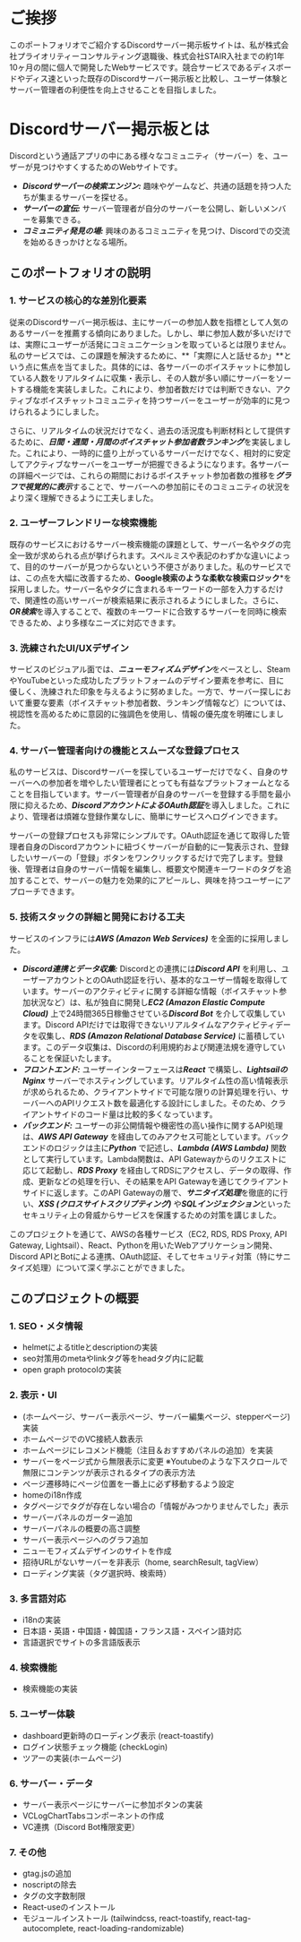 # ご挨拶
このポートフォリオでご紹介するDiscordサーバー掲示板サイトは、私が株式会社プライオリティーコンサルティング退職後、株式会社STAIR入社までの約1年10ヶ月の間に個人で開発したWebサービスです。競合サービスであるディスボードやディス速といった既存のDiscordサーバー掲示板と比較し、ユーザー体験とサーバー管理者の利便性を向上させることを目指しました。

# Discordサーバー掲示板とは
Discordという通話アプリの中にある様々なコミュニティ（サーバー）を、ユーザーが見つけやすくするためのWebサイトです。
- ***Discordサーバーの検索エンジン:*** 趣味やゲームなど、共通の話題を持つ人たちが集まるサーバーを探せる。
- ***サーバーの宣伝:*** サーバー管理者が自分のサーバーを公開し、新しいメンバーを募集できる。
- ***コミュニティ発見の場:*** 興味のあるコミュニティを見つけ、Discordでの交流を始めるきっかけとなる場所。

## このポートフォリオの説明
### **1.** サービスの核心的な差別化要素

従来のDiscordサーバー掲示板は、主にサーバーの参加人数を指標として人気のあるサーバーを推薦する傾向にありました。しかし、単に参加人数が多いだけでは、実際にユーザーが活発にコミュニケーションを取っているとは限りません。私のサービスでは、この課題を解決するために、**「実際に人と話せるか」**という点に焦点を当てました。具体的には、各サーバーのボイスチャットに参加している人数をリアルタイムに収集・表示し、その人数が多い順にサーバーをソートする機能を実装しました。これにより、参加者数だけでは判断できない、アクティブなボイスチャットコミュニティを持つサーバーをユーザーが効率的に見つけられるようにしました。

さらに、リアルタイムの状況だけでなく、過去の活況度も判断材料として提供するために、***日間・週間・月間のボイスチャット参加者数ランキング***を実装しました。これにより、一時的に盛り上がっているサーバーだけでなく、相対的に安定してアクティブなサーバーをユーザーが把握できるようになります。各サーバーの詳細ページでは、これらの期間におけるボイスチャット参加者数の推移を***グラフで視覚的に表示***することで、サーバーへの参加前にそのコミュニティの状況をより深く理解できるように工夫しました。

### **2.** ユーザーフレンドリーな検索機能

既存のサービスにおけるサーバー検索機能の課題として、サーバー名やタグの完全一致が求められる点が挙げられます。スペルミスや表記のわずかな違いによって、目的のサーバーが見つからないという不便さがありました。私のサービスでは、この点を大幅に改善するため、**Google検索のような柔軟な検索ロジック***を採用しました。サーバー名やタグに含まれるキーワードの一部を入力するだけで、関連性の高いサーバーが検索結果に表示されるようにしました。さらに、***OR検索***を導入することで、複数のキーワードに合致するサーバーを同時に検索できるため、より多様なニーズに対応できます。

### **3.** 洗練されたUI/UXデザイン

サービスのビジュアル面では、***ニューモフィズムデザイン***をベースとし、SteamやYouTubeといった成功したプラットフォームのデザイン要素を参考に、目に優しく、洗練された印象を与えるように努めました。一方で、サーバー探しにおいて重要な要素（ボイスチャット参加者数、ランキング情報など）については、視認性を高めるために意図的に強調色を使用し、情報の優先度を明確にしました。

### **4.** サーバー管理者向けの機能とスムーズな登録プロセス

私のサービスは、Discordサーバーを探しているユーザーだけでなく、自身のサーバーへの参加者を増やしたい管理者にとっても有益なプラットフォームとなることを目指しています。サーバー管理者が自身のサーバーを登録する手間を最小限に抑えるため、***DiscordアカウントによるOAuth認証***を導入しました。これにより、管理者は煩雑な登録作業なしに、簡単にサービスへログインできます。

サーバーの登録プロセスも非常にシンプルです。OAuth認証を通じて取得した管理者自身のDiscordアカウントに紐づくサーバーが自動的に一覧表示され、登録したいサーバーの「登録」ボタンをワンクリックするだけで完了します。登録後、管理者は自身のサーバー情報を編集し、概要文や関連キーワードのタグを追加することで、サーバーの魅力を効果的にアピールし、興味を持つユーザーにアプローチできます。

### **5.** 技術スタックの詳細と開発における工夫

サービスのインフラには***AWS (Amazon Web Services)*** を全面的に採用しました。

- ***Discord連携とデータ収集:*** Discordとの連携には***Discord API*** を利用し、ユーザーアカウントとのOAuth認証を行い、基本的なユーザー情報を取得しています。サーバーのアクティビティに関する詳細な情報（ボイスチャット参加状況など）は、私が独自に開発し***EC2 (Amazon Elastic Compute Cloud)*** 上で24時間365日稼働させている***Discord Bot*** を介して収集しています。Discord APIだけでは取得できないリアルタイムなアクティビティデータを収集し、***RDS (Amazon Relational Database Service)*** に蓄積しています。このデータ収集は、Discordの利用規約および関連法規を遵守していることを保証いたします。
- ***フロントエンド:*** ユーザーインターフェースは***React*** で構築し、***LightsailのNginx*** サーバーでホスティングしています。リアルタイム性の高い情報表示が求められるため、クライアントサイドで可能な限りの計算処理を行い、サーバーへのAPIリクエスト数を最適化する設計にしました。そのため、クライアントサイドのコード量は比較的多くなっています。
- ***バックエンド:*** ユーザーの非公開情報や機密性の高い操作に関するAPI処理は、***AWS API Gateway*** を経由してのみアクセス可能としています。バックエンドのロジックは主に***Python*** で記述し、***Lambda (AWS Lambda)*** 関数として実行しています。Lambda関数は、API Gatewayからのリクエストに応じて起動し、***RDS Proxy*** を経由してRDSにアクセスし、データの取得、作成、更新などの処理を行い、その結果をAPI Gatewayを通じてクライアントサイドに返します。このAPI Gatewayの層で、***サニタイズ処理***を徹底的に行い、***XSS (クロスサイトスクリプティング)*** や***SQLインジェクション***といったセキュリティ上の脅威からサービスを保護するための対策を講じました。

このプロジェクトを通じて、AWSの各種サービス（EC2, RDS, RDS Proxy, API Gateway, Lightsail）、React、Pythonを用いたWebアプリケーション開発、Discord APIとBotによる連携、OAuth認証、そしてセキュリティ対策（特にサニタイズ処理）について深く学ぶことができました。




## このプロジェクトの概要

### **1.** SEO・メタ情報

- helmetによるtitleとdescriptionの実装
- seo対策用のmetaやlinkタグ等をheadタグ内に記載
- open graph protocolの実装

### **2.** 表示・UI

- (ホームページ、サーバー表示ページ、サーバー編集ページ、stepperページ)実装
- ホームページでのVC接続人数表示
- ホームページにレコメンド機能（注目＆おすすめパネルの追加）を実装
- サーバーをページ式から無限表示に変更
  ※Youtubeのような下スクロールで無限にコンテンツが表示されるタイプの表示方法
- ページ遷移時にページ位置を一番上に必ず移動するよう設定
- homeのi18n作成
- タグページでタグが存在しない場合の「情報がみつかりませんでした」表示
- サーバーパネルのガーター追加
- サーバーパネルの概要の高さ調整
- サーバー表示ページへのグラフ追加
- ニューモフィズムデザインのサイトを作成
- 招待URLがないサーバーを非表示（home, searchResult, tagView）
- ローディング実装（タグ選択時、検索時）

### **3.** 多言語対応

- i18nの実装
- 日本語・英語・中国語・韓国語・フランス語・スペイン語対応
- 言語選択でサイトの多言語版表示

### **4.** 検索機能

- 検索機能の実装

### **5.** ユーザー体験

- dashboard更新時のローディング表示 (react-toastify)
- ログイン状態チェック機能 (checkLogin)
- ツアーの実装(ホームページ)

### **6.** サーバー・データ

- サーバー表示ページにサーバーに参加ボタンの実装
- VCLogChartTabsコンポーネントの作成
- VC連携（Discord Bot権限変更）

### **7.** その他

- gtag.jsの追加
- noscriptの除去
- タグの文字数制限
- React-useのインストール
- モジュールインストール (tailwindcss, react-toastify, react-tag-autocomplete, react-loading-randomizable)

